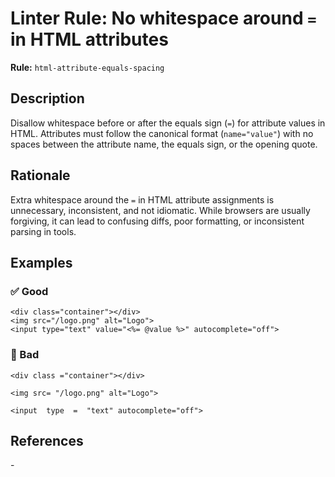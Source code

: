 # Linter Rule: No whitespace around `=` in HTML attributes

**Rule:** `html-attribute-equals-spacing`

## Description

Disallow whitespace before or after the equals sign (`=`) for attribute values in HTML. Attributes must follow the canonical format (`name="value"`) with no spaces between the attribute name, the equals sign, or the opening quote.

## Rationale

Extra whitespace around the `=` in HTML attribute assignments is unnecessary, inconsistent, and not idiomatic. While browsers are usually forgiving, it can lead to confusing diffs, poor formatting, or inconsistent parsing in tools.

## Examples

### ✅ Good

```erb
<div class="container"></div>
<img src="/logo.png" alt="Logo">
<input type="text" value="<%= @value %>" autocomplete="off">
```

### 🚫 Bad

```erb
<div class ="container"></div>

<img src= "/logo.png" alt="Logo">

<input  type  =  "text" autocomplete="off">
```

## References

\-

